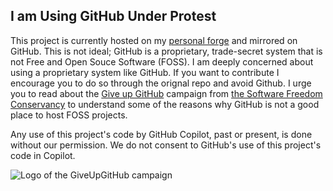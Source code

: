 ## I am Using GitHub Under Protest

This project is currently hosted on my [personal
forge](https://git.blob42.xyz/sp4ke/yargs) and mirrored on GitHub. This is not
ideal; GitHub is a proprietary, trade-secret system that is not Free and Open
Souce Software (FOSS).  I am deeply concerned about using a proprietary system
like GitHub. If you want to contribute I encourage you to do so through the
orignal repo and avoid Github.  I urge you to read about the [Give up
GitHub](https://GiveUpGitHub.org) campaign from [the Software Freedom
Conservancy](https://sfconservancy.org) to understand some of the reasons why
GitHub is not a good place to host FOSS projects.

Any use of this project's code by GitHub Copilot, past or present, is done
without our permission.  We do not consent to GitHub's use of this project's
code in Copilot.

![Logo of the GiveUpGitHub
campaign](https://sfconservancy.org/img/GiveUpGitHub.png)
